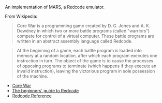 An implementation of MARS, a Redcode emulator.

From Wikipedia:

> Core War is a programming game created by D. G. Jones and
> A. K. Dewdney in which two or more battle programs (called "warriors")
> compete for control of a virtual computer. These battle programs are
> written in an abstract assembly language called Redcode.

> At the beginning of a game, each battle program is loaded into memory
> at a random location, after which each program executes one instruction
> in turn. The object of the game is to cause the processes of opposing
> programs to terminate (which happens if they execute an invalid
> instruction), leaving the victorious program in sole possession
> of the machine.

* [Core War]('https://en.wikipedia.org/wiki/Core_War')
* [The beginners' guide to Redcode](http://vyznev.net/corewar/guide.html)
* [Redcode Reference](http://corewar.cvs.sourceforge.net/viewvc/corewar/pmars/doc/redcode.ref?revision=1.1.1.1)
